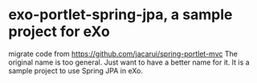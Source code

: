 # exo-portlet-spring-jpa, a sample project for eXo

migrate code from https://github.com/jacarui/spring-portlet-mvc
The original name is too general. Just want to have a better name for it.
It is a sample project to use Spring JPA in eXo.
